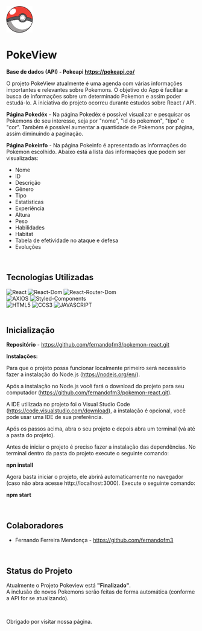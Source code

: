 <img style="width: 70px;" src="https://raw.githubusercontent.com/fernandofm3/pokemon-react/main/src/assets/pokeball-2.png" alt="Logo TopSales6" />

# PokeView

__Base de dados (API) - Pokeapi https://pokeapi.co/__

O projeto PokeView atualmente é uma agenda com várias informações importantes e relevantes sobre Pokemons. O objetivo do App é facilitar a busca de informações sobre um determinado Pokemon e assim poder estudá-lo.
A iniciativa do projeto ocorreu durante estudos sobre React / API. 


__Página Pokedéx__ - Na página Pokedéx é possível visualizar e pesquisar os Pokemons de seu interesse, seja por "nome", "id do pokemon", "tipo" e "cor". Também é possível aumentar a quantidade de Pokemons por página, assim diminuindo a paginação. 

__Página Pokeinfo__ - Na página Pokeinfo é apresentado as informações do Pokemon escolhido. Abaixo está a lista das informações que podem ser visualizadas:

* Nome
* ID
* Descrição
* Gênero
* Tipo
* Estatísticas
* Experiência
* Altura
* Peso
* Habilidades 
* Habitat
* Tabela de efetividade no ataque e defesa
* Evoluções

<br>

## Tecnologias Utilizadas

<div stayle="display: inline_block">
  <img algin="center" alt="React" src="https://img.shields.io/badge/REACT-v18.2.0-blue">
  <img algin="center" alt="React-Dom" src="https://img.shields.io/badge/REACT--DOM-v18.2.0-blue">
  <img algin="center" alt="React-Router-Dom" src="https://img.shields.io/badge/REACT--ROUTER--DOM-v6.4.4-blue">
  <br>
  <img algin="center" alt="AXIOS" src="https://img.shields.io/badge/AXIOS-v1.1.3-blueviolet">
  <img algin="center" alt="Styled-Components" src="https://img.shields.io/badge/STYLED--COMPONENTS-v5.3.6-%23e67e22">
  <br>
  <img algin="center" alt="HTML5" src="https://img.shields.io/badge/HTML5-E34F26?style=for-the-badge&logo=html5&logoColor=white">
  <img algin="center" alt="CCS3" src="https://img.shields.io/badge/CSS3-1572B6?style=for-the-badge&logo=css3&logoColor=white">
  <img algin="center" alt="JAVASCRIPT" src="https://img.shields.io/badge/JavaScript-323330?style=for-the-badge&logo=javascript&logoColor=F7DF1E">  
</div>

<br>

## Inicialização

__Repositório__ - https://github.com/fernandofm3/pokemon-react.git

__Instalações:__ 

Para que o projeto possa funcionar localmente primeiro será necessário fazer a instalação do Node.js (https://nodejs.org/en/).

Após a instalação no Node.js você fará o download do projeto para seu computador (https://github.com/fernandofm3/pokemon-react.git).

A IDE utilizada no projeto foi o Visual Studio Code (https://code.visualstudio.com/download), a instalação é opcional, você pode usar uma IDE de sua preferência.  

Após os passos acima, abra o seu projeto e depois abra um terminal (vá até a pasta do projeto).

Antes de iniciar o projeto é preciso fazer a instalação das dependências. No terminal dentro da pasta do projeto execute o seguinte comando:

__npn install__

Agora basta iniciar o projeto, ele abrirá automaticamente no navegador (caso não abra acesse http://localhost:3000). Execute o seguinte comando:

__npm start__

<br>

## Colaboradores

* Fernando Ferreira Mendonça - https://github.com/fernandofm3

<br>

## Status do Projeto

Atualmente o Projeto Pokeview está __"Finalizado"__.  
A inclusão de novos Pokemons serão feitas de forma automática (conforme a API for se atualizando).

<br>

Obrigado por visitar nossa página.


